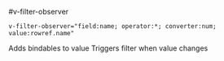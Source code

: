 #v-filter-observer

```
v-filter-observer="field:name; operator:*; converter:num; value:rowref.name"
```

Adds bindables to value
Triggers filter when value changes